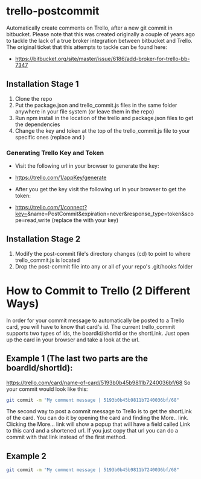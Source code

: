# trello-postcommit 
Automatically create comments on Trello, after a new git commit in bitbucket. Please note that this was created originally a couple of years ago to tackle the lack of a true broker integration between bitbucket and Trello. The original ticket that this attempts to tackle can be found here:
 - https://bitbucket.org/site/master/issue/6186/add-broker-for-trello-bb-7347

## Installation Stage 1

1. Clone the repo
2. Put the package.json and trello_commit.js files in the same folder anywhere in your file system (or leave them in the repo)
3. Run npm install in the location of the trello and package.json files to get the dependencies
4. Change the key and token at the top of the trello_commit.js file to your specific ones (replace <key> and <token>)

### Generating Trello Key and Token

- Visit the following url in your browser to generate the key:
 - https://trello.com/1/appKey/generate

- After you get the key visit the following url in your browser to get the token:
 - https://trello.com/1/connect?key=<key>&name=PostCommit&expiration=never&response_type=token&scope=read,write (replace the <key> with your key)

## Installation Stage 2

1) Modify the post-commit file's directory changes (cd) to point to where trello_commit.js is located
2) Drop the post-commit file into any or all of your repo's .git/hooks folder


# How to Commit to Trello (2 Different Ways)

In order for your commit message to automatically be posted to a Trello card, you will have to know that card's id. The current trello_commit supports two types of ids, the boardId/shortId or the shortLink. Just open up the card in your browser and take a look at the url.

## Example 1 (The last two parts are the boardId/shortId):
https://trello.com/card/name-of-card/5193b0b45b9811b7240036bf/68
So your commit would look like this:

````bash
git commit -m "My comment message | 5193b0b45b9811b7240036bf/68"
````

The second way to post a commit message to Trello is to get the shortLink of the card. You can do it by opening the card and finding the More.. link. Clicking the More... link will show a popup that will have a field called Link to this card and a shortened url. If you just copy that url you can do a commit with that link instead of the first method.

## Example 2
````bash
git commit -m "My comment message | 5193b0b45b9811b7240036bf/68"
````


